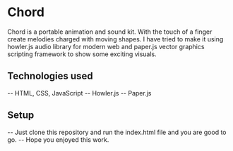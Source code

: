 # Chord
Chord is a portable animation and sound kit. With the touch of a finger create melodies charged with moving shapes.
I have tried to make it using howler.js audio library for modern web and paper.js vector graphics scripting framework to show some exciting visuals.

## Technologies used
-- HTML, CSS, JavaScript
-- Howler.js
-- Paper.js

## Setup
-- Just clone this repository and run the index.html file and you are good to go.
-- Hope you enjoyed this work.
